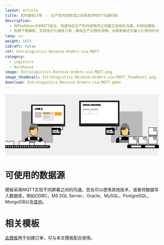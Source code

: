 ```yaml
---
layout: article
title: 实时接收订单 -- 生产和内部物流之间简易的MQTT沟通机制
description: 
  - 将Peakboard与MQTT结合，快速地在生产和内部物流之间建立高效的沟通。利用该模板，生产零件订单可实时显示在您的内部物流仓库，随后员工就可以迅速对其进行处理。
  - 免费下载模板，实现电子化接收订单；确保生产过程的流畅，长期来看还可最小化等待时间。 
lang: cn
weight: 1823
isDraft: false
ref: Intralogistics-Receive-Orders-via-MQTT
category:
  - Logistics
  - Warehouse
image: Intralogistics-Receive-Orders-via-MQTT.png
image_thumbnail: Intralogistics-Receive-Orders-via-MQTT_thumbnail.png
download: Intralogistics-Receive-Orders-via-MQTT.pbmx
---
```

![](img/peakboard-mqtt-dashboards.gif)

# 可使用的数据源

模板采用MQTT实现不同屏幕之间的沟通。您也可以使用其他技术，或者将数据写入数据库，例如ODBC，MS SQL Server，Oracle，MySQL，PostgreSQL，MongoDB以及[其他](https://peakboard.com/zh-hans/interfaces/)。 

# 相关模板

[此模板](https://templates.peakboard.com/Intralogistics-Order-Parts-with-MQTT/cn)用于创建订单，可与本文模板配合使用。


